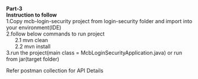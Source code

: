 <b>Part-3</b></br>
<b>Instruction to follow</b></br>
 1.Copy mcb-login-security project from login-security folder and import into your environment(IDE)</br>
 2.follow below commands to run project</br>
  &nbsp;&nbsp;&nbsp;&nbsp;&nbsp;  2.1 mvn clean</br>
  &nbsp;&nbsp;&nbsp;&nbsp;&nbsp;  2.2 mvn install</br>
 3.run the project(main class = McbLoginSecurityApplication.java) or run from jar(target folder)</br>
 
 Refer postman collection for API Details
